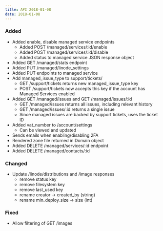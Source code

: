 ```yaml
---
title: API 2018-01-08
date: 2018-01-08
---
```


### Added

* Added enable, disable managed service endpoints
  * Added POST /managed/services/:id/enable
  * Added POST /managed/services/:id/disable
  * Added status to managed service JSON response object
* Added GET /managed/stats endpoint
* Added PUT /managed/linode\_settings
* Added PUT endpoints to managed service
* Add managed\_issue\_type to support/tickets/
  * GET /support/tickets returns new managed\_issue\_type key
  * POST /support/tickets now accepts this key if the account has Managed Services enabled
* Added GET /managed/issues and GET /managed/issues/:id
  * GET /managed/issues returns all issues, including relevant history
  * GET /managed/issues/:id returns a single issue
  * Since managed issues are backed by support tickets, uses the ticket ID
* Added vat\_number to /account/settings
  * Can be viewed and updated
* Sends emails when enabling/disabling 2FA
* Rendered zone file returned in Domain object
* Added DELETE /managed/services/:id endpoint
* Added DELETE /managed/contacts/:id

### Changed

* Update /linode/distributions and /image responses
  * remove status key
  * remove filesystem key
  * remove last\_used key
  * rename creator -> created\_by (string)
  * rename min\_deploy\_size -> size (int)

### Fixed

* Allow filtering of GET /images